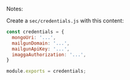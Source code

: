 Notes:

Create a `sec/credentials.js` with this content:

```javascript
const credentials = {
  mongoUri: '...',
  mailgunDomain: '...',
  mailgunApiKey: '...',
  imaggaAuthorization: '...',
}

module.exports = credentials;
```